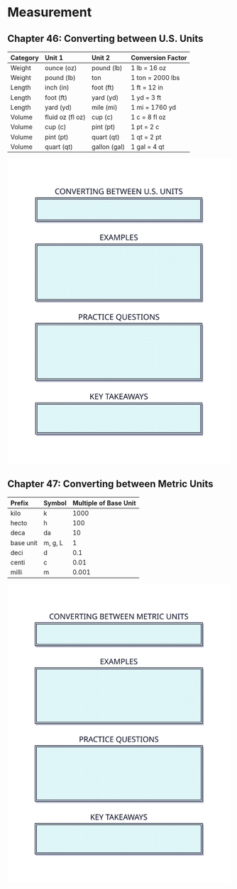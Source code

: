 # **Measurement**

## Chapter 46: Converting between U.S. Units

| Category | Unit 1 | Unit 2 | Conversion Factor |
| :---- | :---- | :---- | :---- |
| Weight | ounce (oz) | pound (lb) | 1 lb \= 16 oz |
| Weight | pound (lb) | ton | 1 ton \= 2000 lbs |
| Length | inch (in) | foot (ft) | 1 ft \= 12 in |
| Length | foot (ft) | yard (yd) | 1 yd \= 3 ft |
| Length | yard (yd) | mile (mi) | 1 mi \= 1760 yd |
| Volume | fluid oz (fl oz) | cup (c) | 1 c \= 8 fl oz |
| Volume | cup (c) | pint (pt) | 1 pt \= 2 c |
| Volume | pint (pt) | quart (qt) | 1 qt \= 2 pt |
| Volume | quart (qt) | gallon (gal) | 1 gal \= 4 qt |

![US Units](img/us-units.svg)

## Chapter 47: Converting between Metric Units

| Prefix | Symbol | Multiple of Base Unit |
| :---- | :---- | :---- |
| kilo | k | 1000 |
| hecto | h | 100 |
| deca | da | 10 |
| base unit | m, g, L | 1 |
| deci | d | 0.1 |
| centi | c | 0.01 |
| milli | m | 0.001 |

![metric units](img/metric-units.svg)
